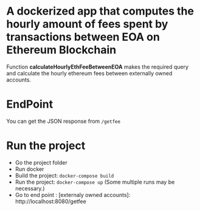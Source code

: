 # A dockerized app that computes the hourly amount of fees spent by transactions between EOA on Ethereum Blockchain

Function **calculateHourlyEthFeeBetweenEOA** makes the required query and calculate the hourly ethereum fees between externally owned accounts.

# EndPoint

You can get the JSON response from  ```/getfee```

# Run the project
- Go the project folder
- Run docker
- Build the project: ```docker-compose build```
- Run the project: ```docker-compose up``` (Some multiple runs may be necessary.)
- Go to end point : [externaly owned accounts]: http://localhost:8080/getfee